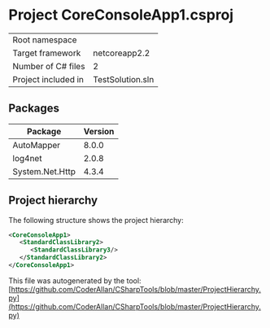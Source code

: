 # Project CoreConsoleApp1.csproj

| | |
|-|-|
|Root namespace||
|Target framework| netcoreapp2.2|
|Number of C# files|2|
|Project included in|TestSolution.sln|

## Packages

|Package|Version|
|-|-|
|AutoMapper|8.0.0|
|log4net|2.0.8|
|System.Net.Http|4.3.4|

## Project hierarchy

The following structure shows the project hierarchy:

```xml
<CoreConsoleApp1>
   <StandardClassLibrary2>
      <StandardClassLibrary3/>
   </StandardClassLibrary2>
</CoreConsoleApp1>
```

This file was autogenerated by the tool: [https://github.com/CoderAllan/CSharpTools/blob/master/ProjectHierarchy.py](https://github.com/CoderAllan/CSharpTools/blob/master/ProjectHierarchy.py)